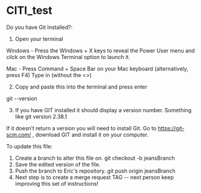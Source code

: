 # CITI_test

Do you have Git Installed?:
1. Open your terminal

Windows - Press the Windows + X keys to reveal the Power User menu and click on the Windows Terminal option to launch it.

Mac - Press Command + Space Bar on your Mac keyboard (alternatively, press F4) Type in <Terminal> (without the <>)

2. Copy and paste this into the terminal and press enter

git --version

3. If you have GIT installed it should display a version number. Something like git version 2.38.1


If it doesn’t return a version you will need to install Git. Go to https://git-scm.com/ , download GIT and install it on your computer.


To update this file:
1.  Create a branch to alter this file on.  git checkout -b jeansBranch
2.  Save the edited version of the file.
3.  Push the branch to Eric's repository.  git push origin jeansBranch
4.  Next step is to create a merge request  TAG -- next person keep improving this set of instructions!

